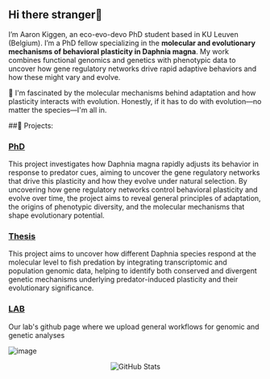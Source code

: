 ## Hi there stranger👋

I’m Aaron Kiggen, an eco-evo-devo PhD student based in KU Leuven (Belgium).  I’m a PhD fellow specializing in the **molecular and evolutionary mechanisms of behavioral plasticity in Daphnia magna**. My work combines functional genomics and genetics with phenotypic data to uncover how gene regulatory networks drive rapid adaptive behaviors and how these might vary and evolve.

🧬 I'm fascinated by the molecular mechanisms behind adaptation and how plasticity interacts with evolution. Honestly, if it has to do with evolution—no matter the species—I'm all in.

##🚀 Projects:
### [PhD](https://github.com/aaronkiggen/Daphnia-phd)  
This project investigates how Daphnia magna rapidly adjusts its behavior in response to predator cues, aiming to uncover the gene regulatory networks that drive this plasticity and how they evolve under natural selection. By uncovering how gene regulatory networks control behavioral plasticity and evolve over time, the project aims to reveal general principles of adaptation, the origins of phenotypic diversity, and the molecular mechanisms that shape evolutionary potential.

### [Thesis](https://github.com/aaronkiggen/Daphnia-thesis)  
This project aims to uncover how different Daphnia species respond at the molecular level to fish predation by integrating transcriptomic and population genomic data, helping to identify both conserved and divergent genetic mechanisms underlying predator-induced plasticity and their evolutionary significance.

### [LAB]([https://github.com/aaronkiggen/Daphnia-thesis](https://github.com/eco-evo-genomics))  
Our lab's github page where we upload general workflows for genomic and genetic analyses


![image](https://github.com/user-attachments/assets/6a2d8782-91a9-4096-917b-47ccccd608cc)



<p align="center">
  <img src="https://github-readme-stats.vercel.app/api?username=your-username&show_icons=true" alt="GitHub Stats" />
</p>
